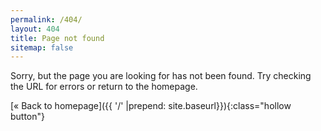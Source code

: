 ```yaml
---
permalink: /404/
layout: 404
title: Page not found
sitemap: false
---
```


Sorry, but the page you are looking for has not been found. Try checking the URL for errors or return to the homepage.

[« Back to homepage]({{ '/' |prepend: site.baseurl}}){:class="hollow button"}